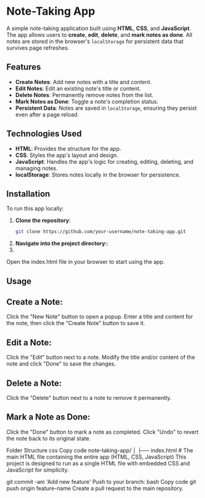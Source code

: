 # Note-Taking App

A simple note-taking application built using **HTML**, **CSS**, and **JavaScript**. The app allows users to **create**, **edit**, **delete**, and **mark notes as done**. All notes are stored in the browser's `localStorage` for persistent data that survives page refreshes.

## Features

- **Create Notes**: Add new notes with a title and content.
- **Edit Notes**: Edit an existing note's title or content.
- **Delete Notes**: Permanently remove notes from the list.
- **Mark Notes as Done**: Toggle a note's completion status.
- **Persistent Data**: Notes are saved in `localStorage`, ensuring they persist even after a page reload.

## Technologies Used

- **HTML**: Provides the structure for the app.
- **CSS**: Styles the app's layout and design.
- **JavaScript**: Handles the app's logic for creating, editing, deleting, and managing notes.
- **localStorage**: Stores notes locally in the browser for persistence.

## Installation

To run this app locally:

1. **Clone the repository**:
   ```bash
   git clone https://github.com/your-username/note-taking-app.git

2. **Navigate into the project directory:**:
3. 
Open the index.html file in your browser to start using the app.

## Usage

## Create a Note:


Click the "New Note" button to open a popup.
Enter a title and content for the note, then click the "Create Note" button to save it.

## Edit a Note:

Click the "Edit" button next to a note.
Modify the title and/or content of the note and click "Done" to save the changes.

## Delete a Note:

Click the "Delete" button next to a note to remove it permanently.

## Mark a Note as Done:

Click the "Done" button to mark a note as completed.
Click "Undo" to revert the note back to its original state.

Folder Structure
css
Copy code
note-taking-app/
│
├── index.html      # The main HTML file containing the entire app (HTML, CSS, JavaScript)
This project is designed to run as a single HTML file with embedded CSS and JavaScript for simplicity.

git commit -am 'Add new feature'
Push to your branch:
bash
Copy code
git push origin feature-name
Create a pull request to the main repository.
